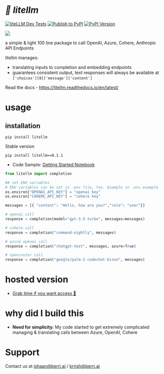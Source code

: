 # *🚅 litellm*
[![liteLLM Dev Tests](https://github.com/BerriAI/litellm/actions/workflows/tests.yml/badge.svg)](https://github.com/BerriAI/litellm/actions/workflows/tests.yml)
[![Publish to PyPI](https://github.com/BerriAI/litellm/actions/workflows/publish_pypi.yml/badge.svg?branch=main)](https://github.com/BerriAI/litellm/actions/workflows/publish_pypi.yml) 
[![PyPI Version](https://img.shields.io/pypi/v/litellm.svg)](https://pypi.org/project/litellm/)

[![](https://dcbadge.vercel.app/api/server/wuPM9dRgDw)](https://discord.gg/wuPM9dRgDw)

a simple & light 100 line package to call OpenAI, Azure, Cohere, Anthropic API Endpoints 

litellm manages:
- translating inputs to completion and embedding endpoints
- guarantees consistent output, text responses will always be available at `['choices'][0]['message']['content']`

Read the docs - https://litellm.readthedocs.io/en/latest/
# usage
## installation
```
pip install litellm
```

Stable version
```
pip install litellm==0.1.1
```

* Code Sample: [Getting Started Notebook](https://colab.research.google.com/drive/1gR3pY-JzDZahzpVdbGBtrNGDBmzUNJaJ?usp=sharing)
```python
from litellm import completion

## set ENV variables
# ENV variables can be set in .env file, too. Example in .env.example
os.environ["OPENAI_API_KEY"] = "openai key"
os.environ["COHERE_API_KEY"] = "cohere key"

messages = [{ "content": "Hello, how are you?","role": "user"}]

# openai call
response = completion(model="gpt-3.5-turbo", messages=messages)

# cohere call
response = completion("command-nightly", messages)

# azure openai call
response = completion("chatgpt-test", messages, azure=True)

# openrouter call
response = completion("google/palm-2-codechat-bison", messages)
```

# hosted version
- [Grab time if you want access 👋](https://calendly.com/d/4mp-gd3-k5k/berriai-1-1-onboarding-litellm-hosted-version)

# why did I build this 
- **Need for simplicity**: My code started to get extremely complicated managing & translating calls between Azure, OpenAI, Cohere

# Support
Contact us at ishaan@berri.ai / krrish@berri.ai
